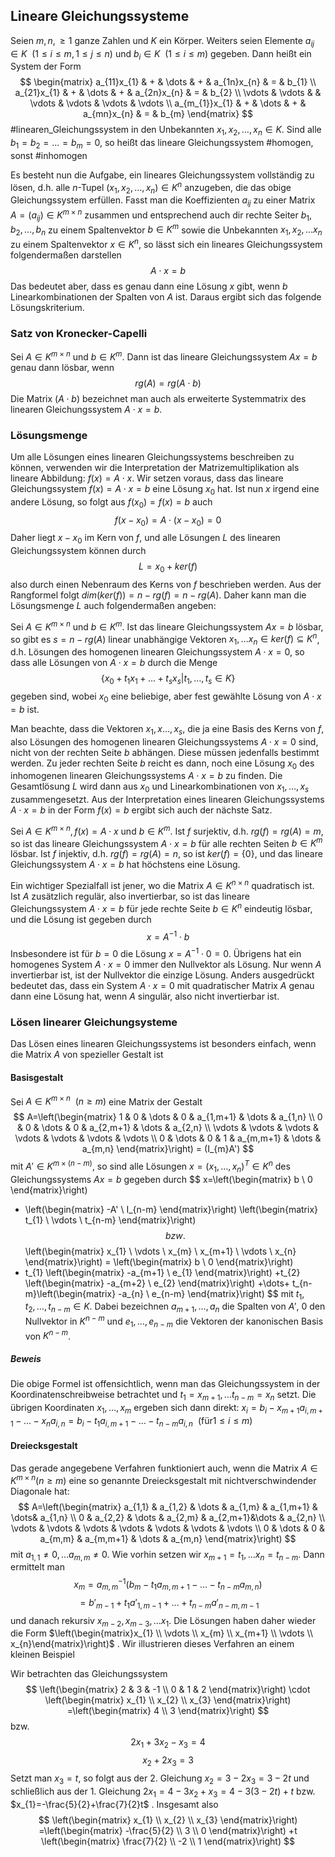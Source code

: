 ## Lineare Gleichungssysteme
Seien $m,n,\geq 1$ ganze Zahlen und $K$ ein Körper. Weiters seien Elemente $a_{ij}\in K~~(1\leq i\leq m,1\leq j\leq n)$ und $b_{i}\in K~~(1\leq i\leq m)$ gegeben. Dann heißt ein System der Form
$$
\begin{matrix}
a_{11}x_{1} & + & \dots  & + & a_{1n}x_{n} & = & b_{1} \\
a_{21}x_{1} & + & \dots & + & a_{2n}x_{n} & = & b_{2} \\
\vdots & \vdots & & \vdots & \vdots & \vdots & \vdots \\
a_{m_{1}}x_{1} & + & \dots & + & a_{mn}x_{n} & = & b_{m}
\end{matrix}
$$
#linearen_Gleichungssystem in den Unbekannten $x_{1},x_{2},\dots,x_{n} \in K$. Sind alle $b_{1}=b_{2}=\dots=b_{m}=0$, so heißt das lineare Gleichungssystem #homogen, sonst #inhomogen

Es besteht nun die Aufgabe, ein lineares Gleichungssystem vollständig zu lösen, d.h. alle $n$-Tupel $(x_{1},x_{2},\dots,x_{n}) \in K^{n}$ anzugeben, die das obige Gleichungssystem erfüllen. Fasst man die Koeffizienten $a_{ij}$ zu einer Matrix $A=(a_{ij})\in K^{m\times n}$ zusammen und entsprechend auch dir rechte Seiter $b_{1},b_{2},\dots,b_{n}$ zu einem Spaltenvektor $b\in K^{m}$ sowie die Unbekannten $x_{1},x_{2},\dots x_{n}$ zu einem Spaltenvektor $x\in K^{n}$, so lässt sich ein lineares Gleichungssystem folgendermaßen darstellen
$$
A\cdot x=b
$$
Das bedeutet aber, dass es genau dann eine Lösung $x$ gibt, wenn $b$ Linearkombinationen der Spalten von $A$ ist. Daraus ergibt sich das folgende Lösungskriterium.

### Satz von Kronecker-Capelli
Sei $A\in K^{m\times n}$ und $b\in K^{m}$. Dann ist das lineare Gleichungssystem $Ax=b$ genau dann lösbar, wenn
$$
rg(A)=rg(A\cdot b)
$$
Die Matrix $(A\cdot b)$ bezeichnet man auch als erweiterte Systemmatrix des linearen Gleichungssystem $A\cdot x=b$.

### Lösungsmenge
Um alle Lösungen eines linearen Gleichungssystems beschreiben zu können, verwenden wir die Interpretation der Matrizemultiplikation als lineare Abbildung: $f(x)=A\cdot x$. Wir setzen voraus, dass das lineare Gleichungssystem $f(x)=A\cdot x=b$ eine Lösung $x_{0}$ hat. Ist nun $x$ irgend eine andere Lösung, so folgt aus $f(x_{0})=f(x)=b$ auch
$$
f(x-x_{0})=A\cdot(x-x_{0})=0
$$
Daher liegt $x-x_{0}$ im Kern von $f$, und alle Lösungen $L$ des linearen Gleichungssystem können durch
$$
L=x_{0}+ker(f)
$$
also durch einen Nebenraum des Kerns von $f$ beschrieben werden. Aus der Rangformel folgt $dim(ker(f))=n-rg(f)=n-rg(A)$. Daher kann man die Lösungsmenge $L$ auch folgendermaßen angeben:

Sei $A\in K^{m\times n}$ und $b\in K^{m}$. Ist das lineare Gleichungssystem $Ax=b$ lösbar, so gibt es $s=n-rg(A)$ linear unabhängige Vektoren $x_{1},\dots x_{n}\in ker(f)\subseteq K^{n}$, d.h. Lösungen des homogenen linearen Gleichungssystem $A\cdot x=0$, so dass alle Lösungen von $A\cdot x=b$ durch die Menge
$$
\{ x_{0}+t_{1}x_{1}+\dots+t_{s}x_{s}|t_{1},\dots,t_{s}\in K \}
$$
gegeben sind, wobei $x_{0}$ eine beliebige, aber fest gewählte Lösung von $A\cdot x=b$ ist.

Man beachte, dass die Vektoren $x_{1},x\dots,x_{s}$, die ja eine Basis des Kerns von $f$, also Lösungen des homogenen linearen Gleichungssystems $A\cdot x=0$ sind, nicht von der rechten Seite $b$ abhängen. Diese müssen jedenfalls bestimmt werden. Zu jeder rechten Seite $b$ reicht es dann, noch eine Lösung $x_{0}$ des inhomogenen linearen Gleichungssystems $A\cdot x=b$ zu finden. Die Gesamtlösung $L$ wird dann aus $x_{0}$ und Linearkombinationen von $x_{1},\dots,x_{s}$ zusammengesetzt. Aus der Interpretation eines linearen Gleichungssystems $A\cdot x=b$ in der Form $f(x)=b$ ergibt sich auch der nächste Satz. 

Sei $A\in K^{m\times n},f(x)=A\cdot x$ und $b\in K^{m}$.
Ist $f$ surjektiv, d.h. $rg(f)=rg(A)=m$, so ist das lineare Gleichungssystem $A\cdot x=b$ für alle rechten Seiten $b\in K^{m}$ lösbar.
Ist $f$ injektiv, d.h. $rg(f)=rg(A)=n$, so ist $ker(f)=\{ 0 \}$, und das lineare Gleichungssystem $A\cdot x=b$ hat höchstens eine Lösung.

Ein wichtiger Spezialfall ist jener, wo die Matrix $A\in K^{n\times n}$ quadratisch ist. Ist $A$ zusätzlich regulär, also invertierbar, so ist das lineare Gleichungssystem $A\cdot x=b$ für jede rechte Seite $b\in K^{n}$ eindeutig lösbar, und die Lösung ist gegeben durch
$$
x=A^{-1}\cdot b
$$
Insbesondere ist für $b=0$ die Lösung $x=A^{-1}\cdot 0=0$. Übrigens hat ein homogenes System $A\cdot x=0$ immer den Nullvektor als Lösung. Nur wenn $A$ invertierbar ist, ist der Nullvektor die einzige Lösung. Anders ausgedrückt bedeutet das, dass ein System $A\cdot x=0$ mit quadratischer Matrix $A$ genau dann eine Lösung hat, wenn $A$ singulär, also nicht invertierbar ist.

### Lösen linearer Gleichungsysteme
Das Lösen eines linearen Gleichungssystems ist besonders einfach, wenn die Matrix $A$ von spezieller Gestalt ist

#### Basisgestalt
Sei $A\in K^{m\times n} ~~(n\geq m)$ eine Matrix der Gestalt
$$
A=\left(\begin{matrix}
1 & 0 & \dots & 0 & a_{1,m+1} & \dots & a_{1,n} \\
0 & 0 & \dots & 0 & a_{2,m+1} & \dots & a_{2,n} \\
\vdots & \vdots & \vdots & \vdots & \vdots & \vdots & \vdots \\
0 & \dots & 0 & 1 & a_{m,m+1} & \dots & a_{m,n}
\end{matrix}\right) = (I_{m}A')
$$
mit $A'\in K^{m\times(n-m)}$, so sind alle Lösungen $x=(x_{1},\dots,x_{n})^{T}\in K^{n}$ des Gleichungssystems $Ax=b$ gegeben durch
$$
x=\left(\begin{matrix}
b \\
0
\end{matrix}\right)
+ \left(\begin{matrix}
-A' \\
I_{n-m}
\end{matrix}\right)
\left(\begin{matrix}
t_{1} \\
\vdots \\
t_{n-m}
\end{matrix}\right)
$$
bzw.
$$
\left(\begin{matrix}
x_{1} \\
\vdots \\
x_{m} \\
x_{m+1} \\
\vdots \\
x_{n}
\end{matrix}\right)
= \left(\begin{matrix}
b \\
0
\end{matrix}\right)
+ t_{1} \left(\begin{matrix}
-a_{m+1} \\
e_{1}
\end{matrix}\right)
+t_{2} \left(\begin{matrix}
-a_{m+2} \\
e_{2}
\end{matrix}\right)
+\dots+
t_{n-m}\left(\begin{matrix}
-a_{n} \\
e_{n-m}
\end{matrix}\right)
$$
mit $t_{1},t_{2},\dots,t_{n-m}\in K$. Dabei bezeichnen $a_{m+1},\dots,a_{n}$ die Spalten von $A'$, $0$ den Nullvektor in $K^{n-m}$ und $e_{1},\dots,e_{n-m}$ die Vektoren der kanonischen Basis von $K^{n-m}$.

##### Beweis
Die obige Formel ist offensichtlich, wenn man das Gleichungssystem in der Koordinatenschreibweise betrachtet und $t_{1}=x_{m+1},\dots t_{n-m}=x_{n}$ setzt. Die übrigen Koordinaten $x_{1},\dots ,x_{m}$ ergeben sich dann direkt: $x_{i}=b_{i}-x_{m+1}a_{i,m+1} - \dots-x_{n}a_{i,n}=b_{i}-t_{1}a_{i,m+1}-\dots-t_{n-m}a_{i,n} ~~(\text{für} 1\leq i\leq m)$

#### Dreiecksgestalt
Das gerade angegebene Verfahren funktioniert auch, wenn die Matrix $A\in K^{m\times n}(n\geq m)$ eine so genannte Dreiecksgestalt mit nichtverschwindender Diagonale hat:
$$
A=\left(\begin{matrix}
a_{1,1} & a_{1,2}  & \dots  & a_{1,m}  & a_{1,m+1}  & \dots& a_{1,n} \\
0  & a_{2,2}  & \dots  & a_{2,m}  & a_{2,m+1}&\dots & a_{2,n}  \\
\vdots  & \vdots  & \vdots   & \vdots  & \vdots  & \vdots  & \vdots \\
0  & \dots  & 0  & a_{m,m}  & a_{m,m+1}  & \dots  & a_{m,n}
\end{matrix}\right)
$$
mit $a_{1,1}\not=0,\dots a_{m,m}\not=0$. Wie vorhin setzen wir $x_{m+1}=t_{1},\dots x_{n}=t_{n-m}$. Dann ermittelt man
$$
x_{m} = a_{m,m}^{-1} (b_{m}-t_{1}a_{m,m+1}-\dots-t_{n-m}a_{m,n})
$$
$$
= b'_{m-1}+t_{1}a'_{1,m-1}+\dots+t_{n-m}a'_{n-m,m-1}
$$
und danach rekursiv $x_{m-2},x_{m-3},\dots x_{1}$. Die Lösungen haben daher wieder die Form $\left(\begin{matrix}x_{1}  \\ \vdots \\ x_{m} \\ x_{m+1} \\ \vdots \\ x_{n}\end{matrix}\right)$ . Wir illustrieren dieses Verfahren an einem kleinen Beispiel

Wir betrachten das Gleichungssystem
$$
\left(\begin{matrix}
2   & 3  & -1 \\
0  & 1  & 2
\end{matrix}\right)
\cdot \left(\begin{matrix}
x_{1} \\
x_{2} \\
x_{3}
\end{matrix}\right)
=\left(\begin{matrix}
4 \\
3
\end{matrix}\right)
$$
bzw.
$$
2x_{1}+3x_{2}-x_{3}=4
$$
$$
x_{2}+2x_{3}=3
$$
Setzt man $x_{3}=t$, so folgt aus der 2. Gleichung $x_{2}=3-2x_{3}=3-2t$ und schließlich aus der 1. Gleichung $2x_{1}=4-3x_{2}+x_{3}=4-3(3-2t)+t$ bzw. $x_{1}=-\frac{5}{2}+\frac{7}{2}t$ . Insgesamt also 
$$
\left(\begin{matrix}
x_{1} \\
x_{2} \\
x_{3}
\end{matrix}\right)
=\left(\begin{matrix}
-\frac{5}{2} \\
3 \\
0
\end{matrix}\right)
+t \left(\begin{matrix}
\frac{7}{2} \\
-2 \\
1
\end{matrix}\right)
$$
